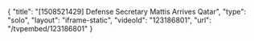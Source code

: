 {
    "title": "[1508521429] Defense Secretary Mattis Arrives Qatar",
    "type": "solo",
    "layout": "iframe-static",
    "videoId": "123186801",
    "url": "\/tvpembed\/123186801"
}